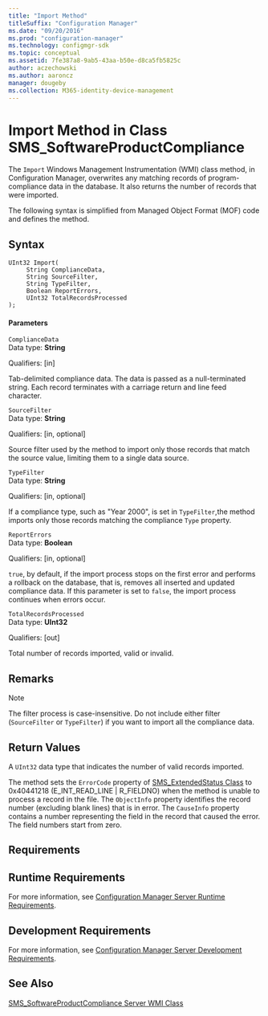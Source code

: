 ```yaml
---
title: "Import Method"
titleSuffix: "Configuration Manager"
ms.date: "09/20/2016"
ms.prod: "configuration-manager"
ms.technology: configmgr-sdk
ms.topic: conceptual
ms.assetid: 7fe387a8-9ab5-43aa-b50e-d8ca5fb5825c
author: aczechowski
ms.author: aaroncz
manager: dougeby
ms.collection: M365-identity-device-management
---
```

# Import Method in Class SMS_SoftwareProductCompliance
The `Import` Windows Management Instrumentation (WMI) class method, in Configuration Manager, overwrites any matching records of program-compliance data in the database. It also returns the number of records that were imported.  

 The following syntax is simplified from Managed Object Format (MOF) code and defines the method.  

## Syntax  

```  
UInt32 Import(  
     String ComplianceData,   
     String SourceFilter,   
     String TypeFilter,  
     Boolean ReportErrors,  
     UInt32 TotalRecordsProcessed  
);  
```  

#### Parameters  
 `ComplianceData`  
 Data type: **String**  

 Qualifiers: [in]  

 Tab-delimited compliance data. The data is passed as a null-terminated string. Each record terminates with a carriage return and line feed character.  

 `SourceFilter`  
 Data type: **String**  

 Qualifiers: [in, optional]  

 Source filter used by the method to import only those records that match the source value, limiting them to a single data source.  

 `TypeFilter`  
 Data type: **String**  

 Qualifiers: [in, optional]  

 If a compliance type, such as "Year 2000", is set in `TypeFilter`,the method imports only those records matching the compliance `Type` property.  

 `ReportErrors`  
 Data type: **Boolean**  

 Qualifiers: [in, optional]  

 `true`, by default, if the import process stops on the first error and performs a rollback on the database, that is, removes all inserted and updated compliance data. If this parameter is set to `false`, the import process continues when errors occur.  

 `TotalRecordsProcessed`  
 Data type: **UInt32**  

 Qualifiers: [out]  

 Total number of records imported, valid or invalid.  

## Remarks  

> [!NOTE]
>  The filter process is case-insensitive. Do not include either filter (`SourceFilter` or `TypeFilter`) if you want to import all the compliance data.  

## Return Values  
 A `UInt32` data type that indicates the number of valid records imported.  

 The method sets the `ErrorCode` property of [SMS_ExtendedStatus Class](../../../develop/reference/misc/sms_extendedstatus-server-wmi-class.md) to 0x40441218 (E_INT_READ_LINE &#124; R_FIELDNO) when the method is unable to process a record in the file. The `ObjectInfo` property identifies the record number (excluding blank lines) that is in error. The `CauseInfo` property contains a number representing the field in the record that caused the error. The field numbers start from zero.  

## Requirements  

## Runtime Requirements  
 For more information, see [Configuration Manager Server Runtime Requirements](../../../develop/core/reqs/server-runtime-requirements.md).  

## Development Requirements  
 For more information, see [Configuration Manager Server Development Requirements](../../../develop/core/reqs/server-development-requirements.md).  

## See Also  
 [SMS_SoftwareProductCompliance Server WMI Class](../../../develop/reference/misc/sms_softwareproductcompliance-server-wmi-class.md)
